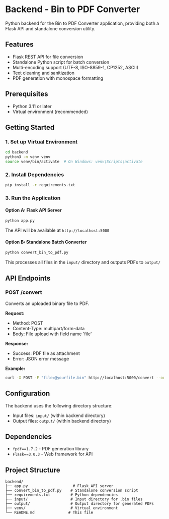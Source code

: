 # Backend - Bin to PDF Converter

Python backend for the Bin to PDF Converter application, providing both a Flask API and standalone conversion utility.

## Features

- Flask REST API for file conversion
- Standalone Python script for batch conversion
- Multi-encoding support (UTF-8, ISO-8859-1, CP1252, ASCII)
- Text cleaning and sanitization
- PDF generation with monospace formatting

## Prerequisites

- Python 3.11 or later
- Virtual environment (recommended)

## Getting Started

### 1. Set up Virtual Environment

```bash
cd backend
python3 -m venv venv
source venv/bin/activate  # On Windows: venv\Scripts\activate
```

### 2. Install Dependencies

```bash
pip install -r requirements.txt
```

### 3. Run the Application

#### Option A: Flask API Server
```bash
python app.py
```
The API will be available at `http://localhost:5000`

#### Option B: Standalone Batch Converter
```bash
python convert_bin_to_pdf.py
```
This processes all files in the `input/` directory and outputs PDFs to `output/`

## API Endpoints

### POST /convert

Converts an uploaded binary file to PDF.

**Request:**
- Method: POST
- Content-Type: multipart/form-data
- Body: File upload with field name 'file'

**Response:**
- Success: PDF file as attachment
- Error: JSON error message

**Example:**
```bash
curl -X POST -F "file=@yourfile.bin" http://localhost:5000/convert --output result.pdf
```

## Configuration

The backend uses the following directory structure:
- Input files: `input/` (within backend directory)
- Output files: `output/` (within backend directory)

## Dependencies

- `fpdf==1.7.2` - PDF generation library
- `Flask==3.0.3` - Web framework for API

## Project Structure

```
backend/
├── app.py                    # Flask API server
├── convert_bin_to_pdf.py    # Standalone conversion script
├── requirements.txt         # Python dependencies
├── input/                   # Input directory for .bin files
├── output/                  # Output directory for generated PDFs
├── venv/                    # Virtual environment
└── README.md               # This file
```

